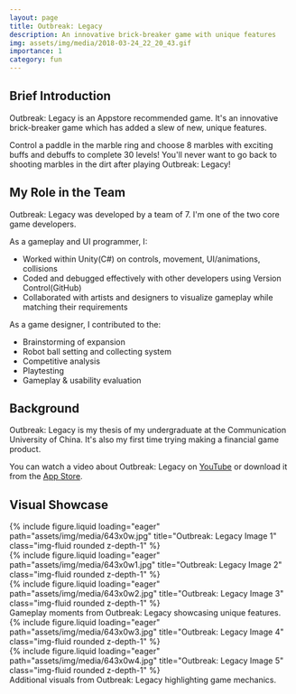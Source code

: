 ```yaml
---
layout: page
title: Outbreak: Legacy
description: An innovative brick-breaker game with unique features
img: assets/img/media/2018-03-24_22_20_43.gif
importance: 1
category: fun
---
```


## Brief Introduction

Outbreak: Legacy is an Appstore recommended game. It's an innovative brick-breaker game which has added a slew of new, unique features.

Control a paddle in the marble ring and choose 8 marbles with exciting buffs and debuffs to complete 30 levels! You'll never want to go back to shooting marbles in the dirt after playing Outbreak: Legacy!

## My Role in the Team

Outbreak: Legacy was developed by a team of 7. I'm one of the two core game developers.

As a gameplay and UI programmer, I:
- Worked within Unity(C#) on controls, movement, UI/animations, collisions
- Coded and debugged effectively with other developers using Version Control(GitHub)
- Collaborated with artists and designers to visualize gameplay while matching their requirements

As a game designer, I contributed to the:
- Brainstorming of expansion
- Robot ball setting and collecting system
- Competitive analysis
- Playtesting
- Gameplay & usability evaluation

## Background

Outbreak: Legacy is my thesis of my undergraduate at the Communication University of China. It's also my first time trying making a financial game product.

You can watch a video about Outbreak: Legacy on [YouTube](https://youtu.be/P-ZCMcKM61s) or download it from the [App Store](https://itunes.apple.com/us/app/outbreak-legacy/id1113440265?platform=iphone&preserveScrollPosition=true#platform/iphone).

## Visual Showcase

<div class="row">
    <div class="col-sm mt-3 mt-md-0">
        {% include figure.liquid loading="eager" path="assets/img/media/643x0w.jpg" title="Outbreak: Legacy Image 1" class="img-fluid rounded z-depth-1" %}
    </div>
    <div class="col-sm mt-3 mt-md-0">
        {% include figure.liquid loading="eager" path="assets/img/media/643x0w1.jpg" title="Outbreak: Legacy Image 2" class="img-fluid rounded z-depth-1" %}
    </div>
    <div class="col-sm mt-3 mt-md-0">
        {% include figure.liquid loading="eager" path="assets/img/media/643x0w2.jpg" title="Outbreak: Legacy Image 3" class="img-fluid rounded z-depth-1" %}
    </div>
</div>
<div class="caption">
    Gameplay moments from Outbreak: Legacy showcasing unique features.
</div>

<div class="row">
    <div class="col-sm mt-3 mt-md-0">
        {% include figure.liquid loading="eager" path="assets/img/media/643x0w3.jpg" title="Outbreak: Legacy Image 4" class="img-fluid rounded z-depth-1" %}
    </div>
    <div class="col-sm mt-3 mt-md-0">
        {% include figure.liquid loading="eager" path="assets/img/media/643x0w4.jpg" title="Outbreak: Legacy Image 5" class="img-fluid rounded z-depth-1" %}
    </div>
</div>
<div class="caption">
    Additional visuals from Outbreak: Legacy highlighting game mechanics.
</div>
